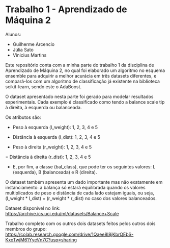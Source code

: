 # Trabalho 1 - Aprendizado de Máquina 2
Alunos:
- Guilherme Arcencio
- Júlia Sato
- Vinicius Martins

Este repositório conta com a minha parte do trabalho 1 da disciplina de Aprendizado de Máquina 2, no qual foi elaborado um algoritmo no esquema ensemble para adquirir a melhor acurácia em três datasets diferentes, e compará-los com um algoritmo de classificação já existente na biblioteca scikit-learn, sendo este o AdaBoost.

O dataset apresentado nesta parte foi gerado para modelar resultados experimentais. Cada exemplo é classificado como tendo a balance scale tip à direita, à esquerda ou balanceada.

Os atributos são:

- Peso à esquerda (l_weight): 1, 2, 3, 4 e 5

- Distância à esquerda (l_dist): 1, 2, 3, 4 e 5

- Peso à direita (r_weight): 1, 2, 3, 4 e 5

= Distância à direita (r_dist): 1, 2, 3, 4 e 5

- E, por fim, a classe (bal_class), que pode ter os seguintes valores: L (esquerda), B (balanceada) e R (direita).

O dataset também apresenta um dado importante mas não exatamente em instanciamento: a balança só estará equilibrada quando os valores multiplicados de peso e distância de cada lado estejam iguais, ou seja, (l_weight * l_dist) = (r_weight * r_dist) no caso dos valores balanceados.

Dataset disponível no link: https://archive.ics.uci.edu/ml/datasets/Balance+Scale

Trabalho completo com os outros dois datasets feitos pelos outros dois membros do grupo: https://colab.research.google.com/drive/1Qaee8I8jKbrQEbS-KxoTwjM61YyeVn7C?usp=sharing
